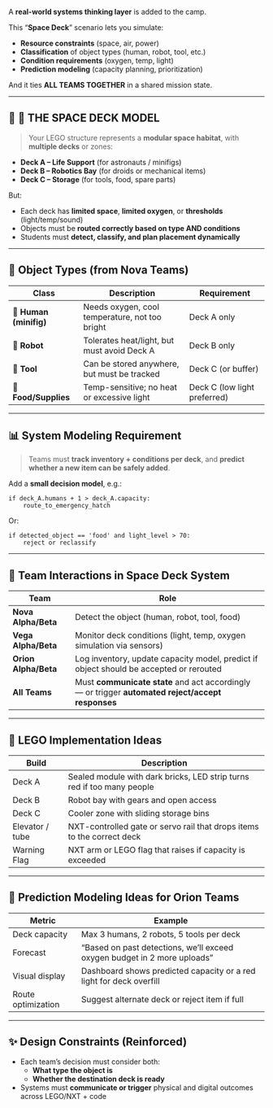 A **real-world systems thinking layer** is added to the camp.

This “**Space Deck**” scenario lets you simulate:

- **Resource constraints** (space, air, power)  
- **Classification** of object types (human, robot, tool, etc.)  
- **Condition requirements** (oxygen, temp, light)  
- **Prediction modeling** (capacity planning, prioritization)  

And it ties **ALL TEAMS TOGETHER** in a shared mission state.

---

## 🚀 🧱 THE SPACE DECK MODEL

> Your LEGO structure represents a **modular space habitat**, with **multiple decks** or zones:
- **Deck A – Life Support** (for astronauts / minifigs)
- **Deck B – Robotics Bay** (for droids or mechanical items)
- **Deck C – Storage** (for tools, food, spare parts)

But:  
- Each deck has **limited space**, **limited oxygen**, or **thresholds** (light/temp/sound)
- Objects must be **routed correctly based on type AND conditions**
- Students must **detect, classify, and plan placement dynamically**

---

## 🔢 Object Types (from Nova Teams)

| Class | Description | Requirement |
|-------|-------------|-------------|
| 🧍 **Human (minifig)** | Needs oxygen, cool temperature, not too bright | Deck A only |
| 🤖 **Robot** | Tolerates heat/light, but must avoid Deck A | Deck B only |
| 🧰 **Tool** | Can be stored anywhere, but must be tracked | Deck C (or buffer) |
| 🍎 **Food/Supplies** | Temp-sensitive; no heat or excessive light | Deck C (low light preferred) |

---

## 📊 System Modeling Requirement

> Teams must **track inventory + conditions per deck**, and **predict whether a new item can be safely added**.

Add a **small decision model**, e.g.:

```
if deck_A.humans + 1 > deck_A.capacity:
    route_to_emergency_hatch
```

Or:

```
if detected_object == 'food' and light_level > 70:
    reject or reclassify
```

---

## 🧪 Team Interactions in Space Deck System

| Team | Role |
|------|------|
| **Nova Alpha/Beta** | Detect the object (human, robot, tool, food) |
| **Vega Alpha/Beta** | Monitor deck conditions (light, temp, oxygen simulation via sensors) |
| **Orion Alpha/Beta** | Log inventory, update capacity model, predict if object should be accepted or rerouted |
| **All Teams** | Must **communicate state** and act accordingly — or trigger **automated reject/accept responses**

---

## 🧱 LEGO Implementation Ideas

| Build | Description |
|-------|-------------|
| Deck A | Sealed module with dark bricks, LED strip turns red if too many people |
| Deck B | Robot bay with gears and open access |
| Deck C | Cooler zone with sliding storage bins |
| Elevator / tube | NXT-controlled gate or servo rail that drops items to the correct deck |
| Warning Flag | NXT arm or LEGO flag that raises if capacity is exceeded

---

## 🧠 Prediction Modeling Ideas for Orion Teams

| Metric | Example |
|--------|---------|
| Deck capacity | Max 3 humans, 2 robots, 5 tools per deck |
| Forecast | “Based on past detections, we’ll exceed oxygen budget in 2 more uploads” |
| Visual display | Dashboard shows predicted capacity or a red light for deck overfill |
| Route optimization | Suggest alternate deck or reject item if full

---

## ✨ Design Constraints (Reinforced)

- Each team’s decision must consider both:
  - **What type the object is**
  - **Whether the destination deck is ready**
- Systems must **communicate or trigger** physical and digital outcomes across LEGO/NXT + code

